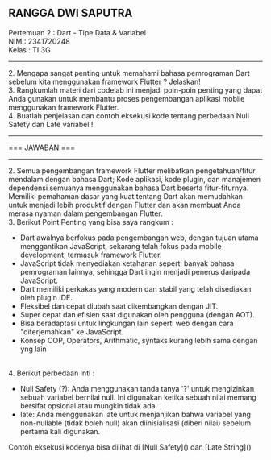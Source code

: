 ## RANGGA DWI SAPUTRA
Pertemuan 2 : Dart - Tipe Data & Variabel <br>
NIM : 2341720248 <br>
Kelas : TI 3G
<hr>
2. Mengapa sangat penting untuk memahami bahasa pemrograman Dart sebelum kita menggunakan framework Flutter ? Jelaskan! <br>
3. Rangkumlah materi dari codelab ini menjadi poin-poin penting yang dapat Anda gunakan untuk membantu proses pengembangan aplikasi mobile menggunakan framework Flutter. <br>
4. Buatlah penjelasan dan contoh eksekusi kode tentang perbedaan Null Safety dan Late variabel !
<hr>
=== JAWABAN ===
<hr>
2. Semua pengembangan framework Flutter melibatkan pengetahuan/fitur mendalam dengan bahasa Dart; Kode aplikasi, kode plugin, dan manajemen dependensi semuanya menggunakan bahasa Dart beserta fitur-fiturnya. Memiliki pemahaman dasar yang kuat tentang Dart akan memudahkan untuk menjadi lebih produktif dengan Flutter dan akan membuat Anda merasa nyaman dalam pengembangan Flutter.
<br>
3. Berikut Point Penting yang bisa saya rangkum :
<br>
<ul>
<li> Dart awalnya berfokus pada pengembangan web, dengan tujuan utama menggantikan JavaScript, sekarang telah fokus pada mobile development, termasuk framework Flutter. </li>
<li> JavaScript tidak menyediakan ketahanan seperti banyak bahasa pemrograman lainnya, sehingga Dart ingin menjadi penerus daripada JavaScript. </li>
<li> Dart memiliki perkakas yang modern dan stabil yang telah disediakan oleh plugin IDE. </li>
<li> Fleksibel dan cepat diubah saat dikembangkan dengan JIT. </li>
<li> Super cepat dan efisien saat digunakan oleh pengguna (dengan AOT). </li>
<li> Bisa beradaptasi untuk lingkungan lain seperti web dengan cara "diterjemahkan" ke JavaScript. </li>
<li> Konsep OOP, Operators, Arithmatic, syntaks kurang lebih sama dengan yng lain </li>
</ul>
<br>
4. Berikut perbedaan Inti :
<ul>
<li> Null Safety (?): Anda menggunakan tanda tanya '?' untuk mengizinkan sebuah variabel bernilai null. Ini digunakan ketika sebuah nilai memang bersifat opsional atau mungkin tidak ada.</li>

<li>late: Anda menggunakan late untuk menjanjikan bahwa variabel yang non-nullable (tidak boleh null) akan diinisialisasi (diberi nilai) sebelum pertama kali digunakan.</li>
</ul>
Contoh eksekusi kodenya bisa dilihat di
[Null Safety](<https://github.com/Putra1688/PemrogramanMobile_3G_22_2025/blob/main/Week_02/04_nullSafety.dart>) dan 
[Late String](<https://github.com/Putra1688/PemrogramanMobile_3G_22_2025/blob/main/Week_02/04_lateString.dart>)
